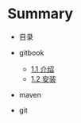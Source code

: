 # Summary

* 目录

* gitbook

  * [1.1 介绍](11-jie-shao.md)
  * [1.2 安装](12-an-zhuang.md)

* maven

* git 



